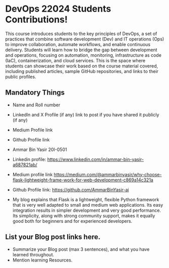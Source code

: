 # DevOps 22024 Students Contributions! 

This course introduces students to the key principles of DevOps, a set of practices that combine software development (Dev) and IT operations (Ops) to improve collaboration, automate workflows, and enable continuous delivery. Students will learn how to bridge the gap between development and operations, focusing on automation, monitoring, infrastructure as code (IaC), containerization, and cloud services. This is the space where students can showcase their work based on the course material covered, including published articles, sample GitHub repositories, and links to their public profiles.

## Mandatory Things
- Name and Roll number
- LinkedIn and X Profile (if any) link to post if you have shared it publicly (if any)
- Medium Profile link
- Github Profile link

- Ammar Bin Yasir 20I-0501
- Linkedin profile: https://www.linkedin.com/in/ammar-bin-yasir-a687821ab/
- Medium profile link https://medium.com/@ammarbinyasir/why-choose-flask-lightweight-frame-work-for-web-development-c869a14c321a
- Github Profile link: https://github.com/AmmarBinYasir-ai
- My blog explains that Flask is a lightweight, flexible Python framework that is very well adapted to small and medium web applications. Its easy integration results in simpler development and very good performance. Its simplicity, along with strong community support, makes it equally good both for beginners and for experienced developers.

## List your Blog post links here.
- Summarize your Blog post (max 3 sentences), and what you have learned throughout.
- Mention learning Resources. 


